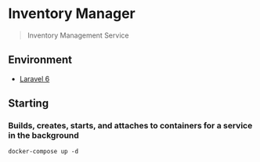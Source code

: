 # Inventory Manager

> Inventory Management Service

## Environment
- [Laravel 6](https://readouble.com/laravel/6.x/en/)

## Starting

### Builds, creates, starts, and attaches to containers for a service in the background

```
docker-compose up -d
```
